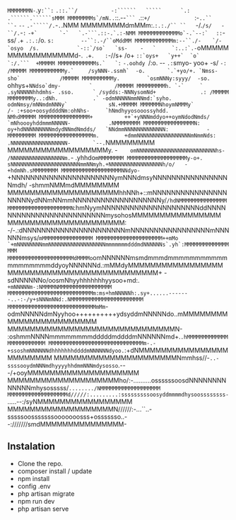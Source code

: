 `MMMMMMMN-`.y`````:``:`````  `.::.``/          `  ``-:``````   `````      `.:`` ``.``````.``````sMMM
MMMMMMMMs`/mN..``::.--` ```  `.::``+/              ``:-`..``    ``-`       `--`  `.-`````/.`-`.`.NMM
MMMMMMMMdmMMm:.`:.:./`` ``   `-/.`/s/   -           ``/.`-`:`   ``-+`       `-`   `.-```.::-.`.:-NMM
MMMMMMMMMMMMMo`-.`--:`  ``   `::`-ss/  .+            `.:.:`/o.   ``s:        ``    `--``:.-/``oMddMM
MMMMMMMMMMMMm:--``./-`  ``   `/-`osyo  /s.            `-::`/so`   `ss-    -   `     `:..:`.-``oMMMMM
MMMMMMMMMMMMd-.` `.+.`   `   `:`-//s+  /o+            ``::`oys+   `y++`  `o`         `:/.```  +MMMMM
MMMMMMMMMMMMs.`   `:``       `-.oohdy `/:o.   --       `.:`smyo-   yoo+  -s/         `-:` ``  /MMMMM
MMMMMMMMMMMy.`     ``        ``/syNNN-.ssmh`  -o.       `.`+yo/+. `Nmss- sho`         ``  `   /MMMMM
MMMMMMMMMMy.`      ``         `osmNNNy:syyy/  -so.      `` ohhys+``NNdso`dmy-         `       /MMMMM
MMMMMMMMMh. `-`     `         .syNNNNNhhdmhs- .sso.      ` /sydds:-NNNysomNd+              .: /MMMMM
MMMMMMMMy..:dNh.           .` -odmNNNNNmmNNmd:`syho.       odmNmsy/mNNmdmNNNy`             sN.+MMMMM
MMMMMMNhoymNMMMy`          /- :+soo+oosyddddNm:ohNhs-     `hNmdhyyosooossyhdd.             NMhdMMMMM
MMMMMMMMMMMMMMMM+          ++`+yNNNmddyo++oymNdodNmds/    `mNhoooyhddmmmNNNNN-            .NMMMMMMMM
MMMMMMMMMMMMMMMMN:         oy+hdNNNNNNNNNmdydNNmdNmdds/   `NNdmmNNNNNNNNNNNNN:            -MMMMMMMMM
MMMMMMMMMMMMMMMMMm.        +dmmNNNNNNNNNNNNNNNNNmNmmNds:  .NNNNNNNNNNNNNNNNNN-       `--.``NMMMMMMMM
MMMMMMMMMMMMMMMMMMy. -`    omNNNNNNNNNNNNNNNNNNNNNNNNNhs- /NNNNNNNNNNNNNNNNNm.`-    .yhhdo`mMMMMMMMM
MMMMMMMMMMMMMMMMMMMy-o+.   sNNNNNNNNNNNNNNNNNNNNNNmmNNmyh.+NNNNNNNNNNNNNNNNNh/o/   -+hdmNh.sMMMMMMMM
MMMMMMMMMMMMMMMMMMMNNdyo-` +NNNNNNNNNNNNNNNNNNNNNNymNNNdmsyNNNNNNNNNNNNNNNNNmdh/  -shmmNMMmdMMMMMMMM
MMMMMMMMMMMMMMMMMMMMhhNNh+::mNNNNNNNNNNNNNNNNNNNNNydNNmNNmmNNNNNNNNNNNNNNNNNNNy/`/hdNMMMMMMMMMMMMMMM
MMMMMMMMMMMMMMMMMMMMN`:hmNyymNNNNNNNNNNNNNNNNNNNNNddNNNNNNNNNNNNNNNNNNNNNNNNNmysohosMMMMMMMMMMMMMMMM
MMMMMMMMMMMMMMMMMMMMM: -/-.:dNNNNNNNNNNNNNNNNNNNNNNmNNNNNNNNNNNNNNNNNmNNNNNNmsys/``mMMMMMMMMMMMMMMMM
MMMMMMMMMMMMMMMMMMMMM++mMo `+mNNNNNNNNmmNNNNNNNNNNNNNNNNNNmmmmmmmdddmdNNNNNNs`.yh`:MMMMMMMMMMMMMMMMM
MMMMMMMMMMMMMMMMMMMMMdMMMMo``omNNNNNNmsmdmmmdmmmmmmmmmmmmmmmmmmmddyoyNNNNNNd.:mMMdyMMMMMMMMMMMMMMMMM
MMMMMMMMMMMMMMMMMMMMMMMMMMM+ -sdNNNNNNo/oosmNhyyhhhhhhhyysoo+md:.` +mNNNNNm-:NMMMMNMMMMMMMMMMMMMMMMM
MMMMMMMMMMMMMMMMMMMMMMMMMMMm:ms+hmNNNNNh:.sy+......-------..-:-/y+sNNNmNNd:.NMMMMMMMMMMMMMMMMMMMMMMM
MMMMMMMMMMMMMMMMMMMMMMMMMMMMmMm`-odmNNNNNdmNyyhoo++++++++++ydsyddmNNNNNdo..mMMMMMMMMMMMMMMMMMMMMMMMM
MMMMMMMMMMMMMMMMMMMMMMMMMMMMMMN- :oshmmNNNNmmmmmmmmdddddmddddmNNNNNNmd+.`.hMMMMMMMMMMMMMMMMMMMMMMMMM
MMMMMMMMMMMMMMMMMMMMMMMMMMMMMMm-.-+ssoshmNNNNNNdhhhhhhhddddmNNNNNNdyoo.`:+dNMMMMMMMMMMMMMMMMMMMMMMMM
MMMMMMMMMMMMMMMMMMMMMMNmmhss//-`..-ssssooydmNNNmdhyyyyhhdmmNNNmdysosso`.---/+ooyMMMMMMMMMMMMMMMMMMMM
MMMMMMMMMMMMMMMMMMMMho/:-..........ossssssoosdNNNNNNNNNNNNNmhysosssss/`......../NMMMMMMMMMMMMMMMMMMM
MMMMMMMMMMMMMMMMMMMd/////:.........:sssssssssoosyddmmmmdhysoossssssss-`.....--:/syNMMMMMMMMMMMMMMMMM
MMMMMMMMMMMMMMMMMMMN//////:-...``..-sssssoosssssssooooooosss+osssssso..--:///////smdMMMMMMMMMMMMMMM-


## Instalation
- Clone the repo.
- composer install / update
- npm install
- config .env 
- php artisan migrate
- npm run dev
- php artisan serve
